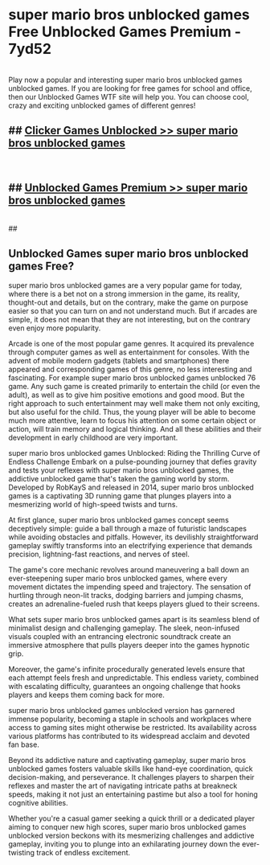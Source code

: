 # super mario bros unblocked games  Free Unblocked Games Premium - 7yd52 <br>
<br>
Play now a popular and interesting super mario bros unblocked games unblocked games. If you are looking for free games for school and office, then our Unblocked Games WTF site will help you. You can choose cool, crazy and exciting unblocked games of different genres!


## ##  [Clicker Games Unblocked >> super mario bros unblocked games](http://freeplayer.one?title=super_mario_bros_unblocked_games&ref=UGames)
  <br>

##  ## [Unblocked Games Premium >> super mario bros unblocked games](http://freeplayer.one?title=super_mario_bros_unblocked_games&ref=UGames)
  <br>
  ##



## Unblocked Games super mario bros unblocked games Free?

super mario bros unblocked games are a very popular game for today, where there is a bet not on a strong immersion in the game, its reality, thought-out and details, but on the contrary, make the game on purpose easier so that you can turn on and not understand much. But if arcades are simple, it does not mean that they are not interesting, but on the contrary even enjoy more popularity.

Arcade is one of the most popular game genres. It acquired its prevalence through computer games as well as entertainment for consoles. With the advent of mobile modern gadgets (tablets and smartphones) there appeared and corresponding games of this genre, no less interesting and fascinating. For example super mario bros unblocked games unblocked 76 game. Any such game is created primarily to entertain the child (or even the adult), as well as to give him positive emotions and good mood. But the right approach to such entertainment may well make them not only exciting, but also useful for the child. Thus, the young player will be able to become much more attentive, learn to focus his attention on some certain object or action, will train memory and logical thinking. And all these abilities and their development in early childhood are very important.

super mario bros unblocked games Unblocked: Riding the Thrilling Curve of Endless Challenge
Embark on a pulse-pounding journey that defies gravity and tests your reflexes with super mario bros unblocked games, the addictive unblocked game that's taken the gaming world by storm. Developed by RobKayS and released in 2014, super mario bros unblocked games is a captivating 3D running game that plunges players into a mesmerizing world of high-speed twists and turns.

At first glance, super mario bros unblocked games concept seems deceptively simple: guide a ball through a maze of futuristic landscapes while avoiding obstacles and pitfalls. However, its devilishly straightforward gameplay swiftly transforms into an electrifying experience that demands precision, lightning-fast reactions, and nerves of steel.

The game's core mechanic revolves around maneuvering a ball down an ever-steepening super mario bros unblocked games, where every movement dictates the impending speed and trajectory. The sensation of hurtling through neon-lit tracks, dodging barriers and jumping chasms, creates an adrenaline-fueled rush that keeps players glued to their screens.

What sets super mario bros unblocked games apart is its seamless blend of minimalist design and challenging gameplay. The sleek, neon-infused visuals coupled with an entrancing electronic soundtrack create an immersive atmosphere that pulls players deeper into the games hypnotic grip.

Moreover, the game's infinite procedurally generated levels ensure that each attempt feels fresh and unpredictable. This endless variety, combined with escalating difficulty, guarantees an ongoing challenge that hooks players and keeps them coming back for more.

super mario bros unblocked games unblocked version has garnered immense popularity, becoming a staple in schools and workplaces where access to gaming sites might otherwise be restricted. Its availability across various platforms has contributed to its widespread acclaim and devoted fan base.

Beyond its addictive nature and captivating gameplay, super mario bros unblocked games fosters valuable skills like hand-eye coordination, quick decision-making, and perseverance. It challenges players to sharpen their reflexes and master the art of navigating intricate paths at breakneck speeds, making it not just an entertaining pastime but also a tool for honing cognitive abilities.

Whether you're a casual gamer seeking a quick thrill or a dedicated player aiming to conquer new high scores, super mario bros unblocked games unblocked version beckons with its mesmerizing challenges and addictive gameplay, inviting you to plunge into an exhilarating journey down the ever-twisting track of endless excitement.